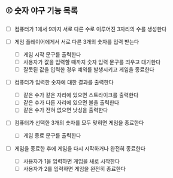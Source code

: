 ## ⚾ 숫자 야구 기능 목록

- [ ] 컴퓨터가 1에서 9까지 서로 다른 수로 이루어진 3자리의 수를 생성한다

- [ ] 게임 플레이어에게서 서로 다른 3개의 숫자를 입력 받는다

  - [ ] 게임 시작 문구를 출력한다
  - [ ] 사용자가 값을 입력할 때까지 숫자 입력 문구를 띄우고 대기한다
  - [ ] 잘못된 값을 입력한 경우 예외를 발생시키고 게임을 종료한다

- [ ] 컴퓨터가 입력한 숫자에 대한 결과를 출력한다

  - [ ] 같은 수가 같은 자리에 있으면 스트라이크를 출력한다
  - [ ] 같은 수가 다른 자리에 있으면 볼을 출력한다
  - [ ] 같은 수가 전혀 없으면 낫싱을 출력한다

- [ ] 컴퓨터가 선택한 3개의 숫자를 모두 맞히면 게임을 종료한다

  - [ ] 게임 종료 문구를 출력한다

- [ ] 게임을 종료한 후에 게임을 다시 시작하거나 완전히 종료한다

  - [ ] 사용자가 1을 입력하면 게임을 새로 시작한다
  - [ ] 사용자가 2를 입력하면 게임을 완전히 종료한다
